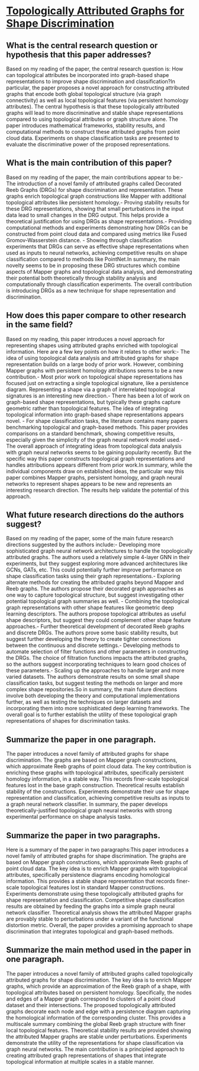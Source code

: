 # [Topologically Attributed Graphs for Shape Discrimination](https://arxiv.org/abs/2306.17805)

## What is the central research question or hypothesis that this paper addresses?

 Based on my reading of the paper, the central research question is: How can topological attributes be incorporated into graph-based shape representations to improve shape discrimination and classification?In particular, the paper proposes a novel approach for constructing attributed graphs that encode both global topological structure (via graph connectivity) as well as local topological features (via persistent homology attributes). The central hypothesis is that these topologically attributed graphs will lead to more discriminative and stable shape representations compared to using topological attributes or graph structure alone. The paper introduces mathematical frameworks, stability results, and computational methods to construct these attributed graphs from point cloud data. Experiments on shape classification tasks are presented to evaluate the discriminative power of the proposed representations.


## What is the main contribution of this paper?

 Based on my reading of the paper, the main contributions appear to be:- The introduction of a novel family of attributed graphs called Decorated Reeb Graphs (DRGs) for shape discrimination and representation. These graphs enrich topological graph constructions like Mapper with additional topological attributes like persistent homology.- Proving stability results for these DRG representations, showing that small perturbations in the input data lead to small changes in the DRG output. This helps provide a theoretical justification for using DRGs as shape representations.- Providing computational methods and experiments demonstrating how DRGs can be constructed from point cloud data and compared using metrics like Fused Gromov-Wasserstein distance. - Showing through classification experiments that DRGs can serve as effective shape representations when used as inputs to neural networks, achieving competitive results on shape classification compared to methods like PointNet.In summary, the main novelty seems to be in proposing these DRG structures which combine aspects of Mapper graphs and topological data analysis, and demonstrating their potential both theoretically through stability analysis and computationally through classification experiments. The overall contribution is introducing DRGs as a new technique for shape representation and discrimination.


## How does this paper compare to other research in the same field?

 Based on my reading, this paper introduces a novel approach for representing shapes using attributed graphs enriched with topological information. Here are a few key points on how it relates to other work:- The idea of using topological data analysis and attributed graphs for shape representation builds on a large body of prior work. However, combining Mapper graphs with persistent homology attributions seems to be a new contribution.- Most prior work on topological shape representations has focused just on extracting a single topological signature, like a persistence diagram. Representing a shape via a graph of interrelated topological signatures is an interesting new direction.- There has been a lot of work on graph-based shape representations, but typically these graphs capture geometric rather than topological features. The idea of integrating topological information into graph-based shape representations appears novel. - For shape classification tasks, the literature contains many papers benchmarking topological and graph-based methods. This paper provides comparisons on a standard benchmark, showing competitive results, especially given the simplicity of the graph neural network model used.- The overall approach of integrating ideas from topological data analysis with graph neural networks seems to be gaining popularity recently. But the specific way this paper constructs topological graph representations and handles attributions appears different from prior work.In summary, while the individual components draw on established ideas, the particular way this paper combines Mapper graphs, persistent homology, and graph neural networks to represent shapes appears to be new and represents an interesting research direction. The results help validate the potential of this approach.


## What future research directions do the authors suggest?

 Based on my reading of the paper, some of the main future research directions suggested by the authors include:- Developing more sophisticated graph neural network architectures to handle the topologically attributed graphs. The authors used a relatively simple 4-layer GNN in their experiments, but they suggest exploring more advanced architectures like GCNs, GATs, etc. This could potentially further improve performance on shape classification tasks using their graph representations.- Exploring alternate methods for creating the attributed graphs beyond Mapper and Reeb graphs. The authors propose their decorated graph approaches as one way to capture topological structure, but suggest investigating other potential topological graph summaries as well. - Combining the topological graph representations with other shape features like geometric deep learning descriptors. The authors propose topological attributes as useful shape descriptors, but suggest they could complement other shape feature approaches.- Further theoretical development of decorated Reeb graphs and discrete DRGs. The authors prove some basic stability results, but suggest further developing the theory to create tighter connections between the continuous and discrete settings.- Developing methods to automate selection of filter functions and other parameters in constructing the DRGs. The choice of filtration functions impacts the attributed graphs, so the authors suggest incorporating techniques to learn good choices of these parameters.- Scaling up the approaches to handle larger and more varied datasets. The authors demonstrate results on some small shape classification tasks, but suggest testing the methods on larger and more complex shape repositories.So in summary, the main future directions involve both developing the theory and computational implementations further, as well as testing the techniques on larger datasets and incorporating them into more sophisticated deep learning frameworks. The overall goal is to further establish the utility of these topological graph representations of shapes for discrimination tasks.


## Summarize the paper in one paragraph.

 The paper introduces a novel family of attributed graphs for shape discrimination. The graphs are based on Mapper graph constructions, which approximate Reeb graphs of point cloud data. The key contribution is enriching these graphs with topological attributes, specifically persistent homology information, in a stable way. This records finer-scale topological features lost in the base graph construction. Theoretical results establish stability of the constructions. Experiments demonstrate their use for shape representation and classification, achieving competitive results as inputs to a graph neural network classifier. In summary, the paper develops theoretically-justified topological graph neural networks with strong experimental performance on shape analysis tasks.


## Summarize the paper in two paragraphs.

 Here is a summary of the paper in two paragraphs:This paper introduces a novel family of attributed graphs for shape discrimination. The graphs are based on Mapper graph constructions, which approximate Reeb graphs of point cloud data. The key idea is to enrich Mapper graphs with topological attributes, specifically persistence diagrams encoding homological information. This provides a stable shape representation that records finer-scale topological features lost in standard Mapper constructions.  Experiments demonstrate using these topologically attributed graphs for shape representation and classification. Competitive shape classification results are obtained by feeding the graphs into a simple graph neural network classifier. Theoretical analysis shows the attributed Mapper graphs are provably stable to perturbations under a variant of the functional distortion metric. Overall, the paper provides a promising approach to shape discrimination that integrates topological and graph-based methods.


## Summarize the main method used in the paper in one paragraph.

 The paper introduces a novel family of attributed graphs called topologically attributed graphs for shape discrimination. The key idea is to enrich Mapper graphs, which provide an approximation of the Reeb graph of a shape, with topological attributes based on persistent homology. Specifically, the nodes and edges of a Mapper graph correspond to clusters of a point cloud dataset and their intersections. The proposed topologically attributed graphs decorate each node and edge with a persistence diagram capturing the homological information of the corresponding cluster. This provides a multiscale summary combining the global Reeb graph structure with finer local topological features. Theoretical stability results are provided showing the attributed Mapper graphs are stable under perturbations. Experiments demonstrate the utility of the representations for shape classification via graph neural networks. The main contribution is a principled approach to creating attributed graph representations of shapes that integrate topological information at multiple scales in a stable manner.
